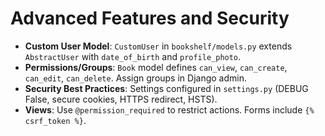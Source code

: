 # Advanced Features and Security

- **Custom User Model**: `CustomUser` in `bookshelf/models.py` extends `AbstractUser` with `date_of_birth` and `profile_photo`.
- **Permissions/Groups**: `Book` model defines `can_view`, `can_create`, `can_edit`, `can_delete`. Assign groups in Django admin.
- **Security Best Practices**: Settings configured in `settings.py` (DEBUG False, secure cookies, HTTPS redirect, HSTS).
- **Views**: Use `@permission_required` to restrict actions. Forms include `{% csrf_token %}`.
